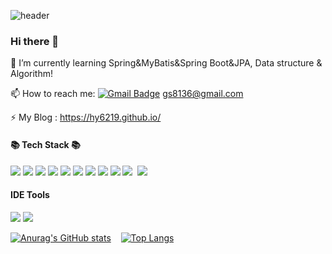 ![header](https://capsule-render.vercel.app/api?type=wave&color=gradient&fontColor=ffffff&height=300&section=header&text=Jisoo%20Jeong&fontSize=70&animation=twinkling)

### Hi there 👋


🌱 I’m currently learning Spring&MyBatis&Spring Boot&JPA, Data structure & Algorithm!

📫 How to reach me:   [![Gmail Badge](https://img.shields.io/badge/Gmail-d14836?style=flat-square&logo=Gmail&logoColor=white&link=mailto:gs8136@gmail.com)](mailto:gs8136@gmail.com)  gs8136@gmail.com

⚡ My Blog : https://hy6219.github.io/


#### 📚 Tech Stack 📚

<img src="https://img.shields.io/badge/oracle-F80000?style=for-the-badge&logo=oracle&logoColor=white"/>&nbsp;<img src="https://img.shields.io/badge/JAVA-007396?style=for-the-badge&logo=java&logoColor=white"/>&nbsp;<img src="https://img.shields.io/badge/javascript-F7DF1E?style=for-the-badge&logo=javascript&logoColor=black"/>
<img src="https://img.shields.io/badge/jquery-0769AD?style=for-the-badge&logo=jquery&logoColor=white"/>&nbsp;<img src="https://img.shields.io/badge/html-E34F26?style=for-the-badge&logo=html5&logoColor=white"/>&nbsp;<img src="https://img.shields.io/badge/css-1572B6?style=for-the-badge&logo=css3&logoColor=white">
<img src="https://img.shields.io/badge/Spring Boot-6DB33F?style=for-the-badge&logo=Spring Boot&logoColor=white"/>&nbsp;<img src="https://img.shields.io/badge/Gradle-02303A?style=for-the-badge&logo=Gradle&logoColor=white"/>&nbsp;<img src="https://img.shields.io/badge/Spring-6DB33F?style=for-the-badge&logo=Spring&logoColor=white"/>&nbsp;<img src="https://img.shields.io/badge/apache tomcat-F8DC75?style=for-the-badge&logo=apachetomcat&logoColor=white"/>&nbsp;
<img src="https://img.shields.io/badge/JUnit5-25A162?style=for-the-badge&logo=JUnit5&logoColor=white"/>

#### IDE Tools

<img src="https://img.shields.io/badge/IntelliJ IDEA-000000?style=for-the-badge&logo=IntelliJ IDEA&logoColor=white"/>

<img src="https://img.shields.io/badge/Eclipse IDE-2C2255?style=for-the-badge&logo=Eclipse IDE&logoColor=white"/>

[![Anurag's GitHub stats](https://github-readme-stats.vercel.app/api?username=hy6219&theme=cobalt&animation=fadeIn)](https://github.com/hy6219/github-readme-stats)&nbsp;&nbsp;&nbsp;
[![Top Langs](https://github-readme-stats.vercel.app/api/top-langs/?username=hy6219&layout=compact&theme=cobalt&animation=fadeIn)](https://github.com/hy6219/github-readme-stats)
